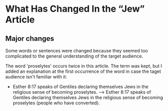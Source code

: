 # What Has Changed In the “Jew” Article

## Major changes
Some words or sentences were changed because they seemed too complicated to the general understanding of the target audience.

The word 'proselytes' occurs twice in this article. The term was kept, but I added an explanation at the first occurrence of the word in case the taget audience isn't familiar with it:
- Esther 8:17 speaks of Gentiles declaring themselves Jews in the religious sense of becoming proselytes.
 --> Esther 8:17 speaks of Gentiles declaring themselves Jews in the religious sense of becoming proselytes (people who have converted).


